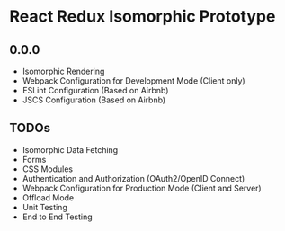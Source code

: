 # React Redux Isomorphic Prototype

## 0.0.0

* Isomorphic Rendering
* Webpack Configuration for Development Mode (Client only)
* ESLint Configuration (Based on Airbnb)
* JSCS Configuration (Based on Airbnb)

## TODOs

* Isomorphic Data Fetching
* Forms
* CSS Modules
* Authentication and Authorization (OAuth2/OpenID Connect)
* Webpack Configuration for Production Mode (Client and Server)
* Offload Mode
* Unit Testing
* End to End Testing
